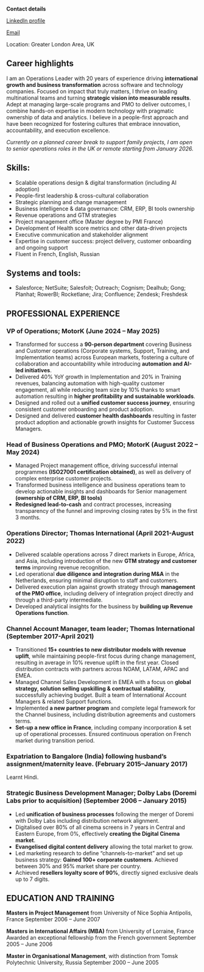 **Contact details**

[LinkedIn profile](https://www.linkedin.com/in/tatiana-molina-3953743a/)

[Email](mailto:tatiakam@gmail.com)

Location: Greater London Area, UK

## Career highlights  
I am an Operations Leader with 20 years of experience driving **international growth and business transformation** across software and technology companies.
Focused on impact that truly matters, I thrive on leading multinational teams and turning **strategic vision into measurable results**. Adept at managing large-scale programs and PMO to deliver outcomes, I combine hands-on expertise in modern technology with pragmatic ownership of data and analytics. I believe in a people-first approach and have been recognized for fostering cultures that embrace innovation, accountability, and execution excellence.

*Currently on a planned career break to support family projects, I am open to senior operations roles in the UK or remote starting from January 2026.*

## Skills:
- Scalable operations design & digital transformation (including AI adoption)
- People-first leadership & cross-cultural collaboration
- Strategic planning and change management
- Business intelligence & data governance: CRM, ERP, BI tools ownership
- Revenue operations and GTM strategies
- Project management office (Master degree by PMI France)
- Development of Health score metrics and other data-driven projects
- Executive communication and stakeholder alignment
- Expertise in customer success: project delivery, customer onboarding and ongoing support
- Fluent in French, English, Russian

## Systems and tools:
- Salesforce; NetSuite; Salesfolt; Outreach; Cognism; Dealhub; Gong; Planhat; RowerBI; Rocketlane; Jira; Confluence; Zendesk; Freshdesk
  
## PROFESSIONAL EXPERIENCE

### VP of Operations; MotorK (June 2024 – May 2025)
- Transformed for success a **90-person department** covering Business and Customer operations (Corporate systems, Support, Training, and Implementation teams) across European markets, fostering a culture of collaboration and accountability while introducing **automation and AI-led initiatives**.
- Delivered 40% YoY growth in Implementation and 20% in Training revenues, balancing automation with high-quality customer engagement, all while reducing team size by 10% thanks to smart automation resulting in **higher profitability and sustainable workloads**.
- Designed and rolled out a **unified customer success journey**, ensuring consistent customer onboarding and product adoption.
- Designed and delivered **customer health dashboards** resulting in faster product adoption and actionable growth insights for Customer Success Managers.

### Head of Business Operations and PMO; MotorK (August 2022 – May 2024)
- Managed Project management office, driving successful internal programmes **(ISO27001 certification obtained)**, as well as delivery of complex enterprise customer projects.
- Transformed business intelligence and business operations team to develop actionable insights and dashboards for Senior management **(ownership of CRM, ERP, BI tools)**
- **Redesigned lead-to-cash** and contract processes, increasing transparency of the funnel and improving closing rates by 5% in the first 3 months.
  
### Operations Director; Thomas International (April 2021-August 2022)
- Delivered scalable operations across 7 direct markets in Europe, Africa, and Asia, including introduction of the new **GTM strategy and customer terms** improving revenue recognition.
- Led operational **due diligence and integration during M&A** in the Netherlands, ensuring minimal disruption to staff and customers.
- Delivered execution plan against growth strategy through **management of the PMO office**, including delivery of integration project directly and through a third-party intermediate.
- Developed analytical insights for the business by **building up Revenue Operations function**.
  
### Channel Account Manager, team leader; Thomas International (September 2017-April 2021)
- Transitioned **15+ countries to new distributor models with revenue uplift**, while maintaining people-first focus during change management, resulting in average in 10% revenue uplift in the first year. Closed distribution contracts with partners across NOAM, LATAM, APAC and EMEA.
- Managed Channel Sales Development in EMEA with a focus on **global strategy, solution selling upskilling & contractual stability**, successfully achieving budget. Built a team of International Account Managers & related Support functions.
- Implemented **a new partner program** and complete legal framework for the Channel business, including distribution agreements and customers terms.
- **Set-up a new office in France**, including company incorporation & set up of operational processes. Ensured continuous operation on French market during transition period.
  
### Expatriation to Bangalore (India) following husband’s assignment/maternity leave. (February 2015–January 2017)
Learnt Hindi. 

### Strategic Business Development Manager; Dolby Labs (Doremi Labs prior to acquisition) (September 2006 – January 2015)
- Led **unification of business processes** following the merger of Doremi with Dolby Labs including distribution network alignment.
- Digitalised over 80% of all cinema screens in 7 years in Central and Eastern Europe, from 0%, effectively **creating the Digital Cinema market**.
- **Evangelised digital content delivery** allowing the total market to grow.
- Led marketing research to define “channels-to-market” and set up business strategy: **Gained 100+ corporate customers**. Achieved between 30% and 95% market share per country.
- Achieved **resellers loyalty score of 90%**, directly signed exclusive deals up to 7 digits.

## EDUCATION AND TRAINING

**Masters in Project Management** from University of Nice Sophia Antipolis, France September 2006 – June 2007

**Masters in International Affairs (MBA)** from University of Lorraine, France Awarded an exceptional fellowship from the French government September 2005 – June 2006

**Master in Organisational Management**, with distinction from Tomsk Polytechnic University, Russia September 2000 – June 2005
